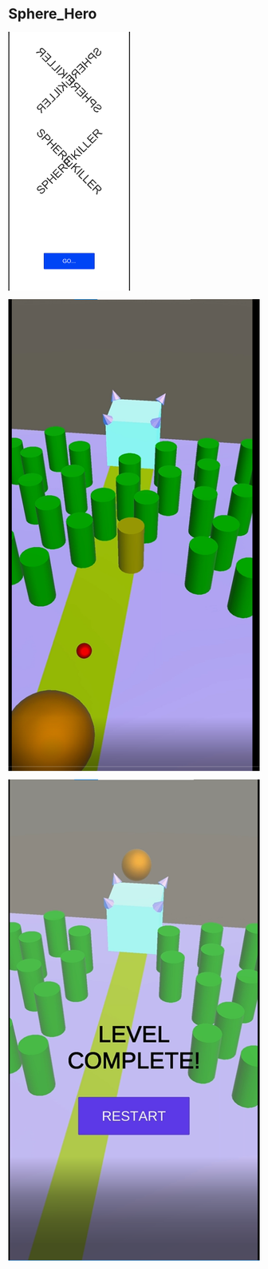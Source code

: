 # Sphere_Hero
![](Images/Image_Main_MEnu.png)

![](Images/Image_Shoot.png)

![](Images/Image_Win.png)
